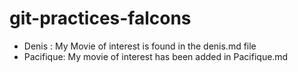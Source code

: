 # git-practices-falcons

* Denis : My Movie of interest is found in the denis.md file
* Pacifique: My movie of interest has been added in Pacifique.md